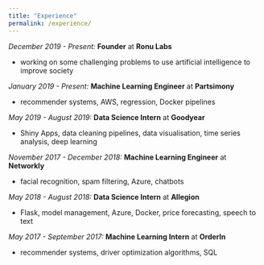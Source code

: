 ```yaml
---
title: "Experience"
permalink: /experience/
---
```


_December 2019 - Present:_ **Founder** at **Ronu Labs**
- working on some challenging problems to use artificial intelligence to improve society 

_January 2019 - Present:_ **Machine Learning Engineer** at **Partsimony**
- recommender systems, AWS, regression, Docker pipelines

_May 2019 - August 2019:_ **Data Science Intern** at **Goodyear**
- Shiny Apps, data cleaning pipelines, data visualisation, time series analysis, deep learning

_November 2017 - December 2018:_ **Machine Learning Engineer** at **Networkly**
- facial recognition, spam filtering, Azure, chatbots

_May 2018 - August 2018:_ **Data Science Intern** at **Allegion**
- Flask, model management, Azure, Docker, price forecasting, speech to text

_May 2017 - September 2017:_ **Machine Learning Intern** at **OrderIn**
- recommender systems, driver optimization algorithms, SQL


